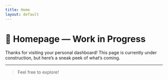 ```yaml
---
title: Home
layout: default
---
```


# 🚧 Homepage — Work in Progress

Thanks for visiting your personal dashboard! This page is currently under construction, but here’s a sneak peek of what’s coming.

---


>Feel free to explore!

